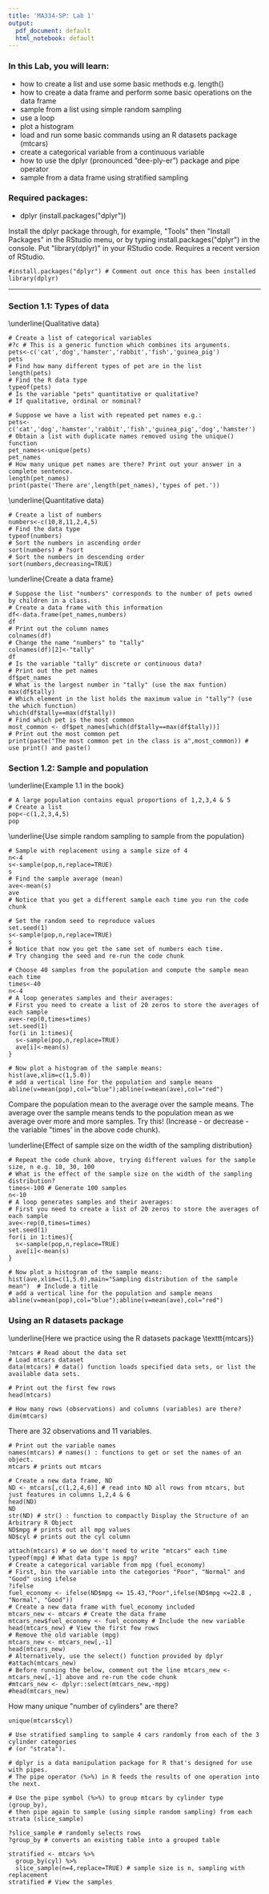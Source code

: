 ```yaml
---
title: 'MA334-SP: Lab 1'
output:
  pdf_document: default
  html_notebook: default
---
```


### In this Lab, you will learn:

- how to create a list and use some basic methods e.g. length()
- how to create a data frame and perform some basic operations on the data frame
- sample from a list using simple random sampling
- use a loop
- plot a histogram
- load and run some basic commands using an R datasets package (mtcars)
- create a categorical variable from a continuous variable 
- how to use the dplyr (pronounced “dee-ply-er”) package and pipe operator
- sample from a data frame using stratified sampling

### Required packages:

- dplyr (install.packages("dplyr")) 

Install the dplyr package through, for example, "Tools" then "Install Packages" in the RStudio menu, or by typing install.packages("dplyr") in the console. Put "library(dplyr)" in your RStudio code. Requires a recent version of RStudio.

```{r}
#install.packages("dplyr") # Comment out once this has been installed
library(dplyr)
```

---

### Section 1.1: Types of data

\underline{Qualitative data}

```{r}
# Create a list of categorical variables
#?c # This is a generic function which combines its arguments.
pets<-c('cat','dog','hamster','rabbit','fish','guinea_pig') 
pets
# Find how many different types of pet are in the list
length(pets)
# Find the R data type
typeof(pets)
# Is the variable "pets" quantitative or qualitative?
# If qualitative, ordinal or nominal?
```

```{r}
# Suppose we have a list with repeated pet names e.g.:
pets<-c('cat','dog','hamster','rabbit','fish','guinea_pig','dog','hamster')
# Obtain a list with duplicate names removed using the unique() function
pet_names<-unique(pets)
pet_names
# How many unique pet names are there? Print out your answer in a complete sentence.
length(pet_names)
print(paste('There are',length(pet_names),'types of pet.'))
```

\underline{Quantitative data}

```{r}
# Create a list of numbers
numbers<-c(10,8,11,2,4,5)
# Find the data type
typeof(numbers)
# Sort the numbers in ascending order
sort(numbers) # ?sort
# Sort the numbers in descending order
sort(numbers,decreasing=TRUE)
```

\underline{Create a data frame}

```{r}
# Suppose the list "numbers" corresponds to the number of pets owned by children in a class.
# Create a data frame with this information
df<-data.frame(pet_names,numbers)
df
# Print out the column names
colnames(df)
# Change the name "numbers" to "tally"
colnames(df)[2]<-"tally"
df
# Is the variable "tally" discrete or continuous data?
# Print out the pet names
df$pet_names
# What is the largest number in "tally" (use the max funtion)
max(df$tally)
# Which element in the list holds the maximum value in "tally"? (use the which function)
which(df$tally==max(df$tally))
# Find which pet is the most common
most_common <- df$pet_names[which(df$tally==max(df$tally))]
# Print out the most common pet
print(paste("The most common pet in the class is a",most_common)) # use print() and paste() 
```
### Section 1.2: Sample and population

\underline{Example 1.1 in the book}

```{r}
# A large population contains equal proportions of 1,2,3,4 & 5
# Create a list
pop<-c(1,2,3,4,5) 
pop
```

\underline{Use simple random sampling to sample from the population}

```{r}
# Sample with replacement using a sample size of 4
n<-4
s<-sample(pop,n,replace=TRUE)
s
# Find the sample average (mean)
ave<-mean(s)
ave
# Notice that you get a different sample each time you run the code chunk
```

```{r}
# Set the random seed to reproduce values
set.seed(1)
s<-sample(pop,n,replace=TRUE)
s
# Notice that now you get the same set of numbers each time. 
# Try changing the seed and re-run the code chunk
```

```{r}
# Choose 40 samples from the population and compute the sample mean each time
times<-40
n<-4
# A loop generates samples and their averages: 
# First you need to create a list of 20 zeros to store the averages of each sample
ave<-rep(0,times=times) 
set.seed(1)
for(i in 1:times){ 
  s<-sample(pop,n,replace=TRUE) 
  ave[i]<-mean(s) 
} 

# Now plot a histogram of the sample means:
hist(ave,xlim=c(1,5.0))  
# add a vertical line for the population and sample means
abline(v=mean(pop),col="blue");abline(v=mean(ave),col="red")
```

Compare the population mean to the average over the sample means.
The average over the sample means tends to the population mean as we average over more and more samples. Try this! (Increase - or decrease - the variable "times' in the above code chunk).


\underline{Effect of sample size on the width of the sampling distribution}

```{r}
# Repeat the code chunk above, trying different values for the sample size, n e.g. 10, 30, 100
# What is the effect of the sample size on the width of the sampling distribution?
times<-100 # Generate 100 samples
n<-10
# A loop generates samples and their averages: 
# First you need to create a list of 20 zeros to store the averages of each sample
ave<-rep(0,times=times) 
set.seed(1)
for(i in 1:times){ 
  s<-sample(pop,n,replace=TRUE) 
  ave[i]<-mean(s) 
} 

# Now plot a histogram of the sample means:
hist(ave,xlim=c(1,5.0),main="Sampling distribution of the sample mean")  # Include a title
# add a vertical line for the population and sample means
abline(v=mean(pop),col="blue");abline(v=mean(ave),col="red")
```

### Using an R datasets package

\underline{Here we practice using the R datasets package \texttt{mtcars}}

```{r}
?mtcars # Read about the data set
# Load mtcars dataset
data(mtcars) # data() function loads specified data sets, or list the available data sets.

# Print out the first few rows
head(mtcars)
```
```{r}
# How many rows (observations) and columns (variables) are there?
dim(mtcars)
```

There are 32 observations and 11 variables.

```{r}
# Print out the variable names
names(mtcars) # names() : functions to get or set the names of an object.
mtcars # prints out mtcars
```


```{r}
# Create a new data frame, ND
ND <- mtcars[,c(1,2,4,6)] # read into ND all rows from mtcars, but just features in columns 1,2,4 & 6
head(ND)
ND
str(ND) # str() : function to compactly Display the Structure of an Arbitrary R Object
ND$mpg # prints out all mpg values
ND$cyl # prints out the cyl column
```

```{r}
attach(mtcars) # so we don't need to write "mtcars" each time
typeof(mpg) # What data type is mpg?
# Create a categorical variable from mpg (fuel_economy)
# First, bin the variable into the categories "Poor", "Normal" and "Good" using ifelse
?ifelse
fuel_economy <- ifelse(ND$mpg <= 15.43,"Poor",ifelse(ND$mpg <=22.8 , "Normal", "Good"))
# Create a new data frame with fuel_economy included 
mtcars_new <- mtcars # Create the data frame
mtcars_new$fuel_economy <- fuel_economy # Include the new variable
head(mtcars_new) # View the first few rows
# Remove the old variable (mpg)
mtcars_new <- mtcars_new[,-1]
head(mtcars_new)
# Alternatively, use the select() function provided by dplyr
#attach(mtcars_new)
# Before running the below, comment out the line mtcars_new <- mtcars_new[,-1] above and re-run the code chunk
#mtcars_new <- dplyr::select(mtcars_new,-mpg) 
#head(mtcars_new)
```

How many unique "number of cylinders" are there?

```{r}
unique(mtcars$cyl)
```

```{r}
# Use stratified sampling to sample 4 cars randomly from each of the 3 cylinder categories 
# (or "strata").

# dplyr is a data manipulation package for R that's designed for use with pipes.
# The pipe operator (%>%) in R feeds the results of one operation into the next.

# Use the pipe symbol (%>%) to group mtcars by cylinder type (group_by), 
# then pipe again to sample (using simple random sampling) from each strata (slice_sample)

?slice_sample # randomly selects rows
?group_by # converts an existing table into a grouped table

stratified <- mtcars %>%
  group_by(cyl) %>%
  slice_sample(n=4,replace=TRUE) # sample size is n, sampling with replacement
stratified # View the samples
```
